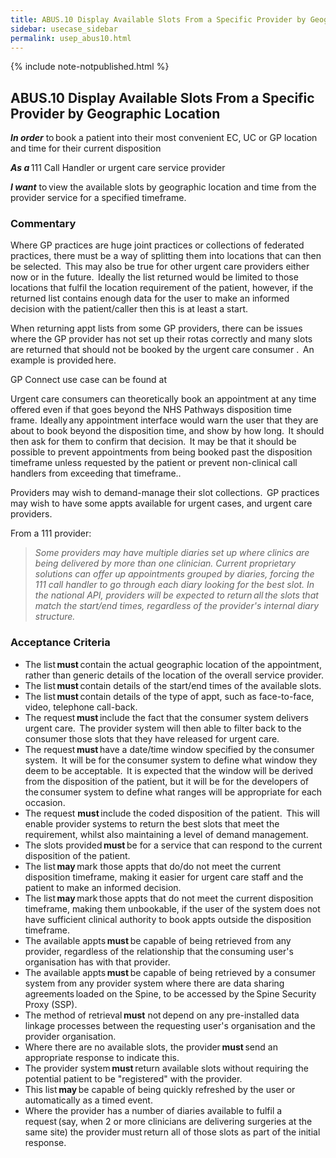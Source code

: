 ```yaml
---
title: ABUS.10 Display Available Slots From a Specific Provider by Geographic Location 
sidebar: usecase_sidebar
permalink: usep_abus10.html
---
```

{% include note-notpublished.html %}

## ABUS.10 Display Available Slots From a Specific Provider by Geographic Location 
**_In order_** to book a patient into their most convenient EC, UC or GP location and time for their current disposition 

**_As a_** 111 Call Handler or urgent care service provider 

**_I want_** to view the available slots by geographic location and time from the provider service for a specified timeframe. 

### Commentary 
Where GP practices are huge joint practices or collections of federated practices, there must be a way of splitting them into locations that can then be selected.  This may also be true for other urgent care providers either now or in the future.  Ideally the list returned would be limited to those locations that fulfil the location requirement of the patient, however, if the returned list contains enough data for the user to make an informed decision with the patient/caller then this is at least a start. 

When returning appt lists from some GP providers, there can be issues where the GP provider has not set up their rotas correctly and many slots are returned that should not be booked by the urgent care consumer .  An example is provided here. 

GP Connect use case can be found at <a href="https://nhsconnect.github.io/gpconnect/appointments_use_case_search_for_free_slots.html" target=_blank></a>

Urgent care consumers can theoretically book an appointment at any time offered even if that goes beyond the NHS Pathways disposition time frame.  Ideally any appointment interface would warn the user that they are about to book beyond the disposition time, and show by how long.  It should then ask for them to confirm that decision.  It may be that it should be possible to prevent appointments from being booked past the disposition timeframe unless requested by the patient or prevent non-clinical call handlers from exceeding that timeframe.. 

Providers may wish to demand-manage their slot collections.  GP practices may wish to have some appts available for urgent cases, and urgent care providers. 

From a 111 provider:
>_Some providers may have multiple diaries set up where clinics are being delivered by more than one clinician.
>Current proprietary solutions can offer up appointments grouped by diaries, forcing the 111 call handler to go through each diary looking for the best slot. In the national API, providers will be expected to return all the slots that match the start/end times, regardless of the provider's internal diary structure._ 

### Acceptance Criteria 
* The list **must** contain the actual geographic location of the appointment, rather than generic details of the location of the overall service provider. 
* The list **must** contain details of the start/end times of the available slots. 
* The list **must** contain details of the type of appt, such as face-to-face, video, telephone call-back. 
* The request **must** include the fact that the consumer system delivers urgent care.  The provider system will then able to filter back to the consumer those slots that they have released for urgent care. 
* The request **must** have a date/time window specified by the consumer system.  It will be for the consumer system to define what window they deem to be acceptable.  It is expected that the window will be derived from the disposition of the patient, but it will be for the developers of the consumer system to define what ranges will be appropriate for each occasion. 
* The request **must** include the coded disposition of the patient.  This will enable provider systems to return the best slots that meet the requirement, whilst also maintaining a level of demand management. 
* The slots provided **must** be for a service that can respond to the current disposition of the patient. 
* The list **may** mark those appts that do/do not meet the current disposition timeframe, making it easier for urgent care staff and the patient to make an informed decision. 
* The list **may** mark those appts that do not meet the current disposition timeframe, making them unbookable, if the user of the system does not have sufficient clinical authority to book appts outside the disposition timeframe. 
* The available appts **must** be capable of being retrieved from any provider, regardless of the relationship that the consuming user's organisation has with that provider. 
* The available appts **must** be capable of being retrieved by a consumer system from any provider system where there are data sharing agreements loaded on the Spine, to be accessed by the Spine Security Proxy (SSP). 
* The method of retrieval **must** not depend on any pre-installed data linkage processes between the requesting user's organisation and the provider organisation. 
* Where there are no available slots, the provider **must** send an appropriate response to indicate this. 
* The provider system **must** return available slots without requiring the potential patient to be "registered" with the provider. 
* This list **may** be capable of being quickly refreshed by the user or automatically as a timed event. 
* Where the provider has a number of diaries available to fulfil a request (say, when 2 or more clinicians are delivering surgeries at the same site) the provider must return all of those slots as part of the initial response. 
